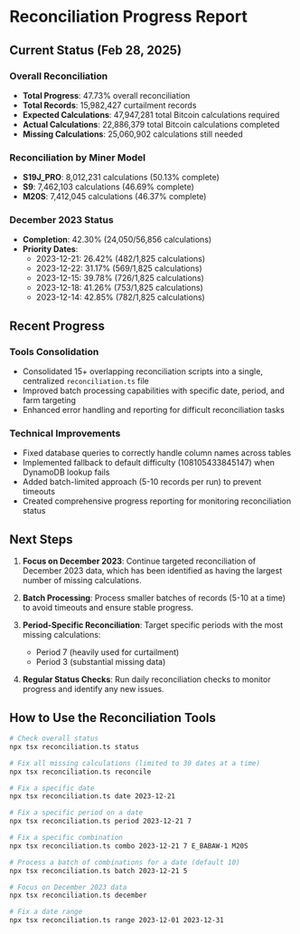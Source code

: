 # Reconciliation Progress Report

## Current Status (Feb 28, 2025)

### Overall Reconciliation
- **Total Progress**: 47.73% overall reconciliation
- **Total Records**: 15,982,427 curtailment records
- **Expected Calculations**: 47,947,281 total Bitcoin calculations required
- **Actual Calculations**: 22,886,379 total Bitcoin calculations completed
- **Missing Calculations**: 25,060,902 calculations still needed

### Reconciliation by Miner Model
- **S19J_PRO**: 8,012,231 calculations (50.13% complete)
- **S9**: 7,462,103 calculations (46.69% complete)
- **M20S**: 7,412,045 calculations (46.37% complete)

### December 2023 Status
- **Completion**: 42.30% (24,050/56,856 calculations)
- **Priority Dates**: 
  - 2023-12-21: 26.42% (482/1,825 calculations)
  - 2023-12-22: 31.17% (569/1,825 calculations)
  - 2023-12-15: 39.78% (726/1,825 calculations)
  - 2023-12-18: 41.26% (753/1,825 calculations)
  - 2023-12-14: 42.85% (782/1,825 calculations)

## Recent Progress

### Tools Consolidation
- Consolidated 15+ overlapping reconciliation scripts into a single, centralized `reconciliation.ts` file
- Improved batch processing capabilities with specific date, period, and farm targeting
- Enhanced error handling and reporting for difficult reconciliation tasks

### Technical Improvements
- Fixed database queries to correctly handle column names across tables
- Implemented fallback to default difficulty (108105433845147) when DynamoDB lookup fails
- Added batch-limited approach (5-10 records per run) to prevent timeouts
- Created comprehensive progress reporting for monitoring reconciliation status

## Next Steps

1. **Focus on December 2023**: Continue targeted reconciliation of December 2023 data, which has been identified as having the largest number of missing calculations.

2. **Batch Processing**: Process smaller batches of records (5-10 at a time) to avoid timeouts and ensure stable progress.

3. **Period-Specific Reconciliation**: Target specific periods with the most missing calculations:
   - Period 7 (heavily used for curtailment)
   - Period 3 (substantial missing data)

4. **Regular Status Checks**: Run daily reconciliation checks to monitor progress and identify any new issues.

## How to Use the Reconciliation Tools

```bash
# Check overall status
npx tsx reconciliation.ts status

# Fix all missing calculations (limited to 30 dates at a time)
npx tsx reconciliation.ts reconcile

# Fix a specific date
npx tsx reconciliation.ts date 2023-12-21

# Fix a specific period on a date
npx tsx reconciliation.ts period 2023-12-21 7

# Fix a specific combination
npx tsx reconciliation.ts combo 2023-12-21 7 E_BABAW-1 M20S

# Process a batch of combinations for a date (default 10)
npx tsx reconciliation.ts batch 2023-12-21 5

# Focus on December 2023 data
npx tsx reconciliation.ts december

# Fix a date range
npx tsx reconciliation.ts range 2023-12-01 2023-12-31
```